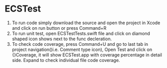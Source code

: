 # ECSTest

1. To run code simply download the source and open the project in Xcode and click on run button or press Command+R
2. To run unit test, open ECSTestTests.swift file and click on diamond shaped icon shows next to the func decleration.
3. To check code coverage, press Command+U and go to last tab in project navigation()i.e. Comment type icon), Open Test and click on {}Coverage, it will show ECSTest.app with coverage percentage in detail side. Expand to check individual file code coverage.
